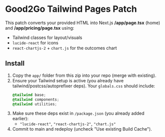 # Good2Go Tailwind Pages Patch

This patch converts your provided HTML into Next.js **/app/page.tsx** (home) and **/app/pricing/page.tsx** using:
- Tailwind classes for layout/visuals
- `lucide-react` for icons
- `react-chartjs-2` + `chart.js` for the outcomes chart

## Install
1) Copy the `app/` folder from this zip into your repo (merge with existing).
2) Ensure your Tailwind setup is active (you already have tailwind/postcss/autoprefixer deps). Your `globals.css` should include:
   ```css
   @tailwind base;
   @tailwind components;
   @tailwind utilities;
   ```
3) Make sure these deps exist in `/package.json` (you already added earlier):
   - `"lucide-react"`, `"react-chartjs-2"`, `"chart.js"`
4) Commit to main and redeploy (uncheck "Use existing Build Cache").
